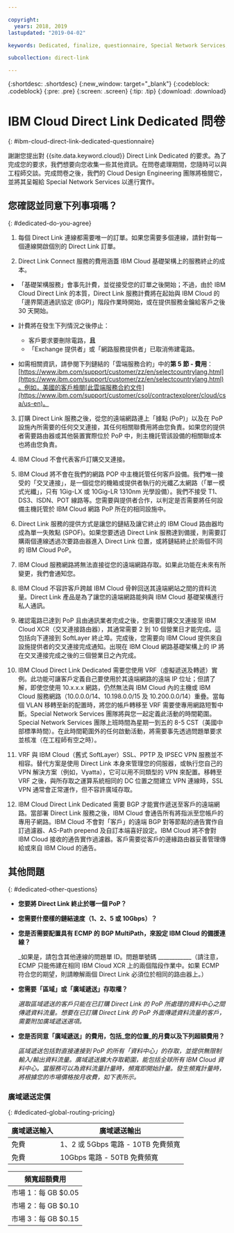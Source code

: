 ```yaml
---

copyright:
  years: 2018, 2019
lastupdated: "2019-04-02"

keywords: Dedicated, finalize, questionnaire, Special Network Services, billing, fees, VRF, BGP, ticket, cross-connect, link speed, VPN, data, center, PoP, ECMP

subcollection: direct-link

---
```


{:shortdesc: .shortdesc}
{:new_window: target="_blank"}
{:codeblock: .codeblock}
{:pre: .pre}
{:screen: .screen}
{:tip: .tip}
{:download: .download}

# IBM Cloud Direct Link Dedicated 問卷
{: #ibm-cloud-direct-link-dedicated-questionnaire}

謝謝您提出對 {{site.data.keyword.cloud}} Direct Link Dedicated 的要求。為了完成您的要求，我們想要向您收集一些其他資訊。在問卷處理期間，您隨時可以與工程師交談。完成問卷之後，我們的 Cloud Design Engineering 團隊將檢閱它，並將其呈報給 Special Network Services 以進行實作。

## 您確認並同意下列事項嗎？
{: #dedicated-do-you-agree}

1. 每個 Direct Link 連線都需要唯一的訂單。如果您需要多個連線，請針對每一個連線開啟個別的 Direct Link 訂單。

2. Direct Link Connect 服務的費用涵蓋 IBM Cloud 基礎架構上的服務終止的成本。 

 * 「基礎架構服務」會事先計費，並從接受您的訂單之後開始；不過，由於 IBM Cloud Direct Link 的本質，Direct Link 服務計費將在起始與 IBM Cloud 的「邊界閘道通訊協定 (BGP)」階段作業時開始，或在提供服務金鑰給客戶之後 30 天開始。 

 * 計費將在發生下列情況之後停止：
   * 客戶要求要刪除電路，**且** 
   * 「Exchange 提供者」或「網路服務提供者」已取消佈建電路。
  * 如需相關資訊，請參閱下列鏈結的「雲端服務合約」中的**第 5 節 - 費用**：[https://www.ibm.com/support/customer/zz/en/selectcountrylang.html](https://www.ibm.com/support/customer/zz/en/selectcountrylang.html)。例如，美國的客戶檢閱[此雲端服務合約文件](https://www.ibm.com/support/customer/csol/contractexplorer/cloud/csa/us-en)。

3. 訂購 Direct Link 服務之後，從您的遠端網路連上「據點 (PoP)」以及在 PoP 設施內所需要的任何交叉連接，其任何相關聯費用將由您負責。如果您的提供者需要路由器或其他裝置實際位於 PoP 中，則主機託管該設備的相關聯成本也將由您負責。

4. IBM Cloud 不會代表客戶訂購交叉連接。

5. IBM Cloud 將不會在我們的網路 POP 中主機託管任何客戶設備。我們唯一接受的「交叉連接」，是一個從您的機箱或提供者執行的光纖乙太網路（「單一模式光纖」，只有 1Gig-LX 或 10Gig-LR 1310nm 光學設備）。我們不接受 T1、DS3、ISDN、POT 線路等。您需要與提供者合作，以判定是否需要將任何設備主機託管於 IBM Cloud 網路 PoP 所在的相同設施中。

6. Direct Link 服務的提供方式是讓您的鏈結及讓它終止的 IBM Cloud 路由器均成為單一失敗點 (SPOF)。如果您要透過 Direct Link 服務達到備援，則需要訂購兩個連線透過次要路由器進入 Direct Link 位置，或將鏈結終止於兩個不同的 IBM Cloud PoP。

7. IBM Cloud 服務網路將無法直接從您的遠端網路存取。如果此功能在未來有所變更，我們會通知您。

8. IBM Cloud 不容許客戶跨越 IBM Cloud 骨幹回送其遠端網站之間的資料流量。Direct Link 產品是為了讓您的遠端網路能夠與 IBM Cloud 基礎架構進行私人通訊。

9. 確認電路已達到 PoP 且由通訊業者完成之後，您需要訂購交叉連接至 IBM Cloud XCR（交叉連接路由器），其通常需要 2 到 10 個營業日才能完成。這包括向下連接到 SoftLayer 終止埠。完成後，您需要向 IBM Cloud 提供來自設施提供者的交叉連接完成通知。出現在 IBM Cloud 網路基礎架構上的 IP 將在交叉連接完成之後的三個營業日之內完成。

10. IBM Cloud Direct Link Dedicated 需要您使用 VRF（虛擬遞送及轉遞）實例。此功能可讓客戶定義自己要使用於其遠端網路的遠端 IP 位址；但請了解，即使您使用 10.x.x.x 網路，仍然無法與 IBM Cloud 內的主機或 IBM Cloud 服務網路（10.0.0.0/14、10.198.0.0/15 及 10.200.0.0/14）重疊。當每個 VLAN 移轉至新的配置時，將您的帳戶轉移至 VRF 需要使專用網路短暫中斷。Special Network Services 團隊將與您一起定義此活動的時間範圍。Special Network Services 團隊上班時間為星期一到五的 8-5 CST（美國中部標準時間）。在此時間範圍外的任何啟動活動，將需要事先透過問題單要求並核准（在工程師有空之時）。

11. VRF 與 IBM Cloud（舊式 SoftLayer）SSL、PPTP 及 IPSEC VPN 服務並不相容。替代方案是使用 Direct Link 本身來管理您的伺服器，或執行您自己的 VPN 解決方案（例如，Vyatta），它可以用不同類型的 VPN 來配置。移轉至 VRF 之後，與所存取之運算系統相同的 DC 位置之間建立 VPN 連線時，SSL VPN 通常會正常運作，但不容許廣域存取。

12. IBM Cloud Direct Link Dedicated 需要 BGP 才能實作遞送至客戶的遠端網路。當部署 Direct Link 服務之後，IBM Cloud 會通告所有將指派至您帳戶的專用子網路。IBM Cloud 不會對「客戶」的遠端 BGP 對等節點的通告實作自訂過濾器、AS-Path prepend 及自訂本端喜好設定。IBM Cloud 將不會對 IBM Cloud 接收的通告實作過濾器。客戶需要從客戶的邊緣路由器妥善管理傳給或來自 IBM Cloud 的通告。

## 其他問題
{: #dedicated-other-questions}

* **您要將 Direct Link 終止於哪一個 PoP？**

* **您需要什麼樣的鏈結速度（1、2、5 或 10Gbps）？**

* **您是否需要配置具有 ECMP 的 BGP MultiPath，來設定 IBM Cloud 的備援連線？**  

    _如果是，請包含其他連線的問題單 ID。問題單號碼 ____________（請注意，ECMP 只能佈建在相同 IBM Cloud XCR 上的兩個階段作業中。如果 ECMP 符合您的期望，則請瞭解兩個 Direct Link 必須位於相同的路由器上。） 

* **您需要「區域」或「廣域遞送」存取權？**

    _選取區域遞送的客戶只能在已訂購 Direct Link 的 PoP 所處理的資料中心之間傳遞資料流量。想要在已訂購 Direct Link 的 PoP 外面傳遞資料流量的客戶，需要附加廣域遞送選項。_

* **您是否同意「廣域遞送」的費用，包括_您的位置_的月費以及下列超額費用？**

    _區域遞送包括對直接連接到 PoP 的所有「資料中心」的存取，並提供無限制輸入/輸出資料流量。廣域遞送擴大存取範圍，能包括全球所有 IBM Cloud 資料中心。當服務可以為資料流量計量時，頻寬即開始計量。發生頻寬計量時，將根據您的市場價格按月收費，如下表所示。_


### 廣域遞送定價
{: #dedicated-global-routing-pricing}

| 廣域遞送輸入 | 廣域遞送輸出 |
|---|---|
| 免費 | 1、2 或 5Gbps 電路 - 10TB 免費頻寬|
| 免費 | 10Gbps 電路 - 50TB 免費頻寬|


|頻寬超額費用|
|---|
| 市場 1：每 GB $0.05|
| 市場 2：每 GB $0.10|
| 市場 3：每 GB $0.15|
